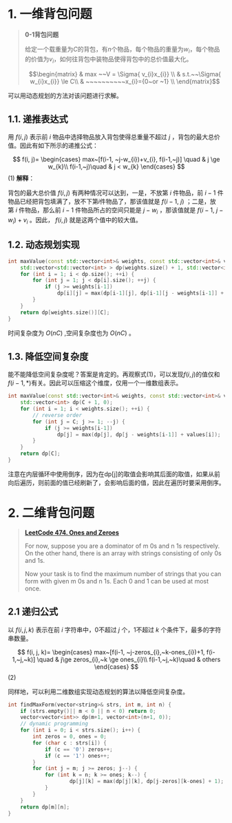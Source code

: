# 1. 一维背包问题

> **0-1背包问题**
> 
> 给定一个载重量为$C$的背包，有$n$个物品，每个物品的重量为$w_{i}$，每个物品的价值为$v_{i}$，如何往背包中装物品使得背包中的总价值最大化。
> 
> $$\begin{matrix}
& max ~~V = \Sigma{ v_{i}x_{i}} \\
& s.t.~~\Sigma{ w_{i}x_{i}} \le C\\
& ~~~~~~~~~~x_{i}={0~or ~1} \\
\end{matrix}$$

可以用动态规划的方法对该问题进行求解。
## 1.1. 递推表达式


用$~f(i,j)~$表示前$~i~$物品中选择物品放入背包使得总重量不超过$~j~$，背包的最大总价值。因此有如下所示的递推公式：

$$
f(i, j)= 
\begin{cases}
max~[f(i-1, ~j-w_{i})+v_{i}, f(i-1,~j)] \quad & j \ge w_{k}\\ 
f(i-1,~j)\quad & j < w_{k}
\end{cases} 
$$(1)
**解释**：

背包的最大总价值$~f(i,j)~$有两种情况可以达到，一是，不放第$~i~$件物品，前$~i-1~$件物品已经把背包填满了，放不下第$i$件物品了，那该值就是$~f(i-1,~j)~$；二是，放第$~i~$件物品，那么前$~i-1~$件物品所占的空间只能是$~j-w_{i}~$，那该值就是$~f(i-1, ~j-w_{i})+v_{i}~$。因此，$~f(i,j)~$就是这两个值中的较大值。

## 1.2. 动态规划实现
```cpp
int maxValue(const std::vector<int>& weights, const std::vector<int>& values, const int& C) {
    std::vector<std::vector<int> > dp(weights.size() + 1, std::vector<int>(C + 1, 0));
    for (int i = 1; i < dp.size(); ++i) {
        for (int j = 1; j < dp[i].size(); ++j) {
            if (j >= weights[i-1])
                dp[i][j] = max(dp[i-1][j], dp[i-1][j - weights[i-1]] + values[i-1]);
        }
    }
    return dp[weights.size()][C];
}
```
时间复杂度为$~O(nC)~$,空间复杂度也为$~O(nC)~$。

## 1.3. 降低空间复杂度

能不能降低空间复杂度呢？答案是肯定的。再观察式(1)，可以发现$f(i,j)$的值仅和$f(i-1,*)$有关。因此可以压缩这个维度，仅用一个一维数组表示。
```cpp
int maxValue(const std::vector<int>& weights, const std::vector<int>& values, const int& C) {
    std::vector<int> dp(C + 1, 0);
    for (int i = 1; i < weights.size(); ++i) {
        // reverse order
        for (int j = C; j >= 1; --j) {
            if (j >= weights[i-1])
                dp[j] = max(dp[j], dp[j - weights[i-1]] + values[i]);
        }
    }
    return dp[C];
}
```
注意在内层循环中使用倒序，因为在dp[j]的取值会影响其后面的取值，如果从前向后遍历，则前面的值已经刷新了，会影响后面的值，因此在遍历时要采用倒序。

# 2. 二维背包问题

> **[LeetCode 474. Ones and Zeroes](https://leetcode.com/problems/ones-and-zeroes/description/)**
> 
> For now, suppose you are a dominator of m 0s and n 1s respectively. On the other hand, there is an array with strings consisting of only 0s and 1s.
> 
> Now your task is to find the maximum number of strings that you can form with given m 0s and n 1s. Each 0 and 1 can be used at most once.
> 

## 2.1 递归公式

以$~f(i, j, k)~$表示在前$~i~$字符串中，0不超过$~j~$个，1不超过$~k~$个条件下，最多的字符串数量。

$$
f(i, j, k)= 
\begin{cases}
max~[f(i-1, ~j-zeros_{i},~k-ones_{i})+1, f(i-1,~j,~k)] \quad & j\ge zeros_{i},~k \ge ones_{i}\\ 
f(i-1,~j,~k)\quad & others
\end{cases} 
$$(2)

同样地，可以利用二维数组实现动态规划的算法以降低空间复杂度。

```cpp
int findMaxForm(vector<string>& strs, int m, int n) {
    if (strs.empty()|| m < 0 || n < 0) return 0; 
    vector<vector<int>> dp(m+1, vector<int>(n+1, 0));
    // dynamic programming
    for (int i = 0; i < strs.size(); i++) {
        int zeros = 0, ones = 0;
        for (char c : strs[i]) {
            if (c == '0') zeros++;
            if (c == '1') ones++;
        }
        for (int j = m; j >= zeros; j--) {
            for (int k = n; k >= ones; k--) {
                    dp[j][k] = max(dp[j][k], dp[j-zeros][k-ones] + 1);
            }
        }
    }
    return dp[m][n];
}
```






